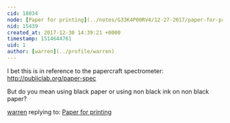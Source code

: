 ```yaml
---
cid: 18034
node: [Paper for printing](../notes/G33K4P00RV4/12-27-2017/paper-for-printing)
nid: 15439
created_at: 2017-12-30 14:39:21 +0000
timestamp: 1514644761
uid: 1
author: [warren](../profile/warren)
---
```


I bet this is in reference to the papercraft spectrometer: http://publiclab.org/paper-spec

But do you mean using black paper or using non black ink on non black paper? 

[warren](../profile/warren) replying to: [Paper for printing](../notes/G33K4P00RV4/12-27-2017/paper-for-printing)

